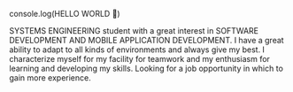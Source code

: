 console.log(HELLO WORLD 👋)

SYSTEMS ENGINEERING student with a great interest in SOFTWARE DEVELOPMENT AND MOBILE APPLICATION DEVELOPMENT. 
I have a great ability to adapt to all kinds of environments and always give my best. 
I characterize myself for my facility for teamwork and my enthusiasm for learning and developing my skills. 
Looking for a job opportunity in which to gain more experience.

